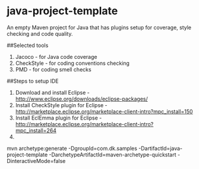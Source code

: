 # java-project-template

An empty Maven project for Java that has plugins setup for coverage, style checking and code quality.

##Selected tools

1. Jacoco - for Java code coverage
2. CheckStyle - for coding conventions checking
3. PMD - for coding smell checks


##Steps to setup IDE

1. Download and install Eclipse - http://www.eclipse.org/downloads/eclipse-packages/
2. Install CheckStyle plugin for Eclipse - http://marketplace.eclipse.org/marketplace-client-intro?mpc_install=150
3. Install EclEmma plugin for Eclipse - http://marketplace.eclipse.org/marketplace-client-intro?mpc_install=264
4. 


mvn archetype:generate 
    -DgroupId=com.dk.samples 
    -DartifactId=java-project-template 
    -DarchetypeArtifactId=maven-archetype-quickstart 
    -DinteractiveMode=false


